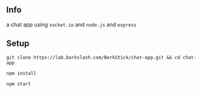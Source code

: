 ## Info 
a chat app using `socket.io` and `node.js` and `express`

## Setup

```
git clone https://lab.borkslash.com/BorkStick/chat-app.git && cd chat-app
```
```
npm install
```
```
npm start
```